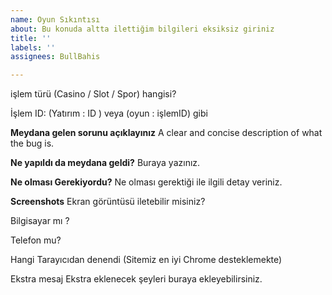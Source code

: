 ```yaml
---
name: Oyun Sıkıntısı
about: Bu konuda altta ilettiğim bilgileri eksiksiz giriniz
title: ''
labels: ''
assignees: BullBahis

---
```


işlem türü (Casino / Slot / Spor) hangisi? 


İşlem ID: (Yatırım : ID ) veya (oyun : işlemID) gibi



**Meydana gelen sorunu açıklayınız**
A clear and concise description of what the bug is.

**Ne yapıldı da meydana geldi?**
Buraya yazınız.

**Ne olması Gerekiyordu?**
Ne olması gerektiği ile ilgili detay veriniz.

**Screenshots**
Ekran görüntüsü iletebilir misiniz? 

Bilgisayar mı ? 

Telefon mu? 

Hangi Tarayıcıdan denendi (Sitemiz en iyi Chrome desteklemekte)

Ekstra mesaj
Ekstra eklenecek şeyleri buraya ekleyebilirsiniz.
